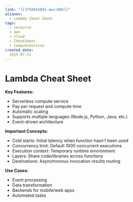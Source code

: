 ```yaml
---
link: "[[1750441691-aws|AWS]]"
aliases: 
  - Lambda Cheat Sheet
tags:
  - resource
  - aws
  - cloud
  - CheatSheet
  - ComputeService
created_date:
  2025-07-21
---
```

# Lambda Cheat Sheet
**Key Features:**
- Serverless compute service
- Pay per request and compute time
- Automatic scaling
- Supports multiple languages (Node.js, Python, Java, etc.)
- Event-driven architecture

**Important Concepts:**
- Cold starts: Initial latency when function hasn't been used
- Concurrency limit: Default 1000 concurrent executions
- Execution context: Temporary runtime environment
- Layers: Share code/libraries across functions
- Destinations: Asynchronous invocation results routing

**Use Cases:**
- Event processing
- Data transformation
- Backends for mobile/web apps
- Automated tasks
